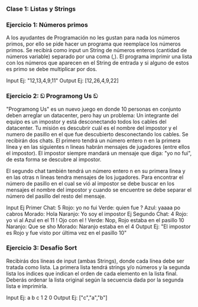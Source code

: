 ### Clase 1: Listas y Strings

### Ejercicio 1: Números primos

A los ayudantes de Programación no les gustan para nada los números primos, por ello se pide hacer un programa que reemplace los números primos.
Se recibirá como input un String de números enteros (cantidad de números variable) separado por una coma (,). El programa imprimir una lista con los
números que aparecen en el String de entrada y si alguno de estos es primo se debe multiplicar por dos.

Input Ej: "12,13,4,9,11"
Output Ej: [12,26,4,9,22]

### Ejercicio 2: ඞ Programong Us ඞ

"Programong Us" es un nuevo juego en donde 10 personas en conjunto deben arreglar un datacenter, pero hay un problema: Un integrante del equipo es un impostor y está desconectando todos los cables del datacenter.
Tu misión es descubrir cuál es el nombre del impostor y el numero de pasillo en el que fue descubierto desconectando los cables.
Se recibirán dos chats. El primero tendrá un número entero n en la primera línea y en las siguientes n lineas habrán mensajes de jugadores (entre ellos el impostor). El impostor siempre mandará un mensaje que diga: "yo no fui", de esta forma se descubre al impostor.

El segundo chat también tendrá un número entero n en su primera linea y en las otras n lineas tendra mensajes de los jugadores. Para encontrar
el número de pasillo en el cual se vió al impostor se debe buscar en los mensajes el nombre del impostor y cuando se encuentre se debe separar el número del pasillo del resto del mensaje. 

Input Ej Primer Chat: 5
                      Rojo: yo no fui
                      Verde: quien fue ?
                      Azul: yaaaa po cabros
                      Morado: Hola
                      Naranjo: Yo soy el impostor
     Ej Segundo Chat: 4
                      Rojo: yo vi al Azul en el 11 ! Ojo con el !
                      Verde: Nop, Rojo estaba en el pasillo 10
                      Naranjo: Que se sho
                      Morado: Naranjo estaba en el 4
Output Ej: "El impostor es Rojo y fue visto por última vez en el pasillo 10"

### Ejercicio 3: Desafío Sort

Recibirás dos líneas de input (ambas Strings), donde cada línea debe ser tratada como lista. La primera lista tendrá strings y/o números y la 
segunda lista los índices que indican el orden de cada elemento en la lista final. Deberás ordenar la lista original según la secuencia dada por la 
segunda lista e imprimirla.

Input Ej: a b c
          1 2 0
Output Ej: ["c","a","b"] 
